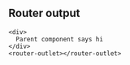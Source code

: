 ## Router output

[//]: <> (Akin to ng-view, ui-view in AngularJS)

```
<div>
  Parent component says hi
</div>
<router-outlet></router-outlet>
```
